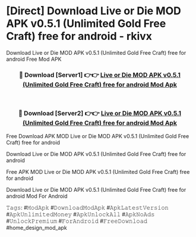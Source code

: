 # [Direct] Download Live or Die MOD APK v0.5.1 (Unlimited Gold Free Craft) free for android - rkivx
Download Live or Die MOD APK v0.5.1 (Unlimited Gold Free Craft) free for android Free Mod APK

<div align="center">
<h3>🔴 Download [Server1] 👉👉 <a href="https://apk-comot.site?title=Live_or_Die_MOD_APK_v0.5.1_(Unlimited_Gold_Free_Craft)_free_for_android">Live or Die MOD APK v0.5.1 (Unlimited Gold Free Craft) free for android Mod Apk</a></h3><br>

<h3>🔴 Download [Server2] 👉👉 <a href="https://apk-comot.site?title=Live_or_Die_MOD_APK_v0.5.1_(Unlimited_Gold_Free_Craft)_free_for_android">Live or Die MOD APK v0.5.1 (Unlimited Gold Free Craft) free for android Mod Apk</a></h3>
</div>


Free Download APK MOD Live or Die MOD APK v0.5.1 (Unlimited Gold Free Craft) free for android

Download Live or Die MOD APK v0.5.1 (Unlimited Gold Free Craft) free for android 

Free APK MOD Live or Die MOD APK v0.5.1 (Unlimited Gold Free Craft) free for android 

Download Live or Die MOD APK v0.5.1 (Unlimited Gold Free Craft) free for android Mod For Android

𝚃𝚊𝚐𝚜: #𝙼𝚘𝚍𝙰𝚙𝚔 #𝙳𝚘𝚠𝚗𝚕𝚘𝚊𝚍𝙼𝚘𝚍𝙰𝚙𝚔 #𝙰𝚙𝚔𝙻𝚊𝚝𝚎𝚜𝚝𝚅𝚎𝚛𝚜𝚒𝚘𝚗 #𝙰𝚙𝚔𝚄𝚗𝚕𝚒𝚖𝚒𝚝𝚎𝚍𝙼𝚘𝚗𝚎𝚢 #𝙰𝚙𝚔𝚄𝚗𝚕𝚘𝚌𝚔𝙰𝚕𝚕 #𝙰𝚙𝚔𝙽𝚘𝙰𝚍𝚜 #𝚄𝚗𝚕𝚘𝚌𝚔𝙿𝚛𝚎𝚖𝚒𝚞𝚖 #𝙵𝚘𝚛𝙰𝚗𝚍𝚛𝚘𝚒𝚍 #𝙵𝚛𝚎𝚎𝙳𝚘𝚠𝚗𝚕𝚘𝚊𝚍 #home_design_mod_apk